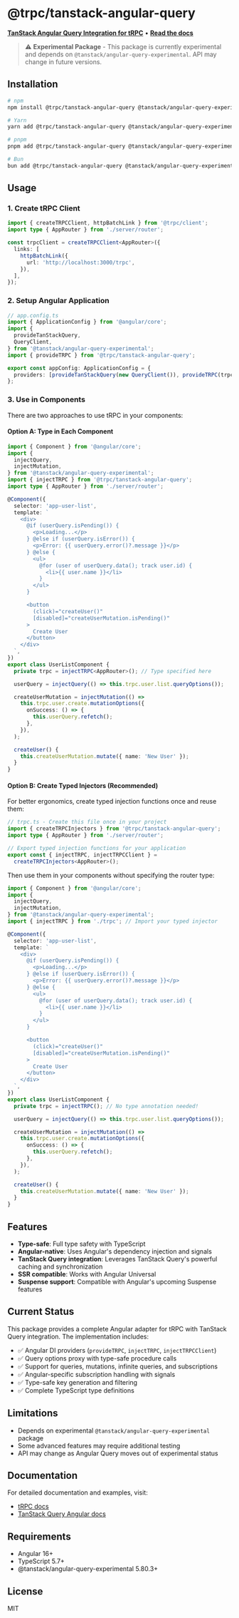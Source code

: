 # @trpc/tanstack-angular-query

<a href="https://trpc.io/docs/client/tanstack-angular-query/setup"><strong>TanStack Angular Query Integration for tRPC</strong></a> • <a href="https://trpc.io/docs"><strong>Read the docs</strong></a>

> ⚠️ **Experimental Package** - This package is currently experimental and depends on `@tanstack/angular-query-experimental`. API may change in future versions.

## Installation

```bash
# npm
npm install @trpc/tanstack-angular-query @tanstack/angular-query-experimental

# Yarn
yarn add @trpc/tanstack-angular-query @tanstack/angular-query-experimental

# pnpm
pnpm add @trpc/tanstack-angular-query @tanstack/angular-query-experimental

# Bun
bun add @trpc/tanstack-angular-query @tanstack/angular-query-experimental
```

## Usage

### 1. Create tRPC Client

```typescript
import { createTRPCClient, httpBatchLink } from '@trpc/client';
import type { AppRouter } from './server/router';

const trpcClient = createTRPCClient<AppRouter>({
  links: [
    httpBatchLink({
      url: 'http://localhost:3000/trpc',
    }),
  ],
});
```

### 2. Setup Angular Application

```typescript
// app.config.ts
import { ApplicationConfig } from '@angular/core';
import {
  provideTanStackQuery,
  QueryClient,
} from '@tanstack/angular-query-experimental';
import { provideTRPC } from '@trpc/tanstack-angular-query';

export const appConfig: ApplicationConfig = {
  providers: [provideTanStackQuery(new QueryClient()), provideTRPC(trpcClient)],
};
```

### 3. Use in Components

There are two approaches to use tRPC in your components:

#### Option A: Type in Each Component

```typescript
import { Component } from '@angular/core';
import {
  injectQuery,
  injectMutation,
} from '@tanstack/angular-query-experimental';
import { injectTRPC } from '@trpc/tanstack-angular-query';
import type { AppRouter } from './server/router';

@Component({
  selector: 'app-user-list',
  template: `
    <div>
      @if (userQuery.isPending()) {
        <p>Loading...</p>
      } @else if (userQuery.isError()) {
        <p>Error: {{ userQuery.error()?.message }}</p>
      } @else {
        <ul>
          @for (user of userQuery.data(); track user.id) {
            <li>{{ user.name }}</li>
          }
        </ul>
      }

      <button
        (click)="createUser()"
        [disabled]="createUserMutation.isPending()"
      >
        Create User
      </button>
    </div>
  `,
})
export class UserListComponent {
  private trpc = injectTRPC<AppRouter>(); // Type specified here

  userQuery = injectQuery(() => this.trpc.user.list.queryOptions());

  createUserMutation = injectMutation(() =>
    this.trpc.user.create.mutationOptions({
      onSuccess: () => {
        this.userQuery.refetch();
      },
    }),
  );

  createUser() {
    this.createUserMutation.mutate({ name: 'New User' });
  }
}
```

#### Option B: Create Typed Injectors (Recommended)

For better ergonomics, create typed injection functions once and reuse them:

```typescript
// trpc.ts - Create this file once in your project
import { createTRPCInjectors } from '@trpc/tanstack-angular-query';
import type { AppRouter } from './server/router';

// Export typed injection functions for your application
export const { injectTRPC, injectTRPCClient } =
  createTRPCInjectors<AppRouter>();
```

Then use them in your components without specifying the router type:

```typescript
import { Component } from '@angular/core';
import {
  injectQuery,
  injectMutation,
} from '@tanstack/angular-query-experimental';
import { injectTRPC } from './trpc'; // Import your typed injector

@Component({
  selector: 'app-user-list',
  template: `
    <div>
      @if (userQuery.isPending()) {
        <p>Loading...</p>
      } @else if (userQuery.isError()) {
        <p>Error: {{ userQuery.error()?.message }}</p>
      } @else {
        <ul>
          @for (user of userQuery.data(); track user.id) {
            <li>{{ user.name }}</li>
          }
        </ul>
      }

      <button
        (click)="createUser()"
        [disabled]="createUserMutation.isPending()"
      >
        Create User
      </button>
    </div>
  `,
})
export class UserListComponent {
  private trpc = injectTRPC(); // No type annotation needed!

  userQuery = injectQuery(() => this.trpc.user.list.queryOptions());

  createUserMutation = injectMutation(() =>
    this.trpc.user.create.mutationOptions({
      onSuccess: () => {
        this.userQuery.refetch();
      },
    }),
  );

  createUser() {
    this.createUserMutation.mutate({ name: 'New User' });
  }
}
```

## Features

- **Type-safe**: Full type safety with TypeScript
- **Angular-native**: Uses Angular's dependency injection and signals
- **TanStack Query integration**: Leverages TanStack Query's powerful caching and synchronization
- **SSR compatible**: Works with Angular Universal
- **Suspense support**: Compatible with Angular's upcoming Suspense features

## Current Status

This package provides a complete Angular adapter for tRPC with TanStack Query integration. The implementation includes:

- ✅ Angular DI providers (`provideTRPC`, `injectTRPC`, `injectTRPCClient`)
- ✅ Query options proxy with type-safe procedure calls
- ✅ Support for queries, mutations, infinite queries, and subscriptions
- ✅ Angular-specific subscription handling with signals
- ✅ Type-safe key generation and filtering
- ✅ Complete TypeScript type definitions

## Limitations

- Depends on experimental `@tanstack/angular-query-experimental` package
- Some advanced features may require additional testing
- API may change as Angular Query moves out of experimental status

## Documentation

For detailed documentation and examples, visit:

- [tRPC docs](https://trpc.io/docs/client/tanstack-angular-query/setup)
- [TanStack Query Angular docs](https://tanstack.com/query/latest/docs/framework/angular/overview)

## Requirements

- Angular 16+
- TypeScript 5.7+
- @tanstack/angular-query-experimental 5.80.3+

## License

MIT
